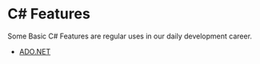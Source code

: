 # C# Features
Some Basic C# Features are regular uses in our daily development career. 
* [ADO.NET](https://github.com/nunnasir/CSharpFeatures/tree/main/src/CSharpFeatures/AdoDotNetExample)
